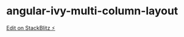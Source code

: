 # angular-ivy-multi-column-layout

[Edit on StackBlitz ⚡️](https://stackblitz.com/edit/angular-ivy-gjdtvg)